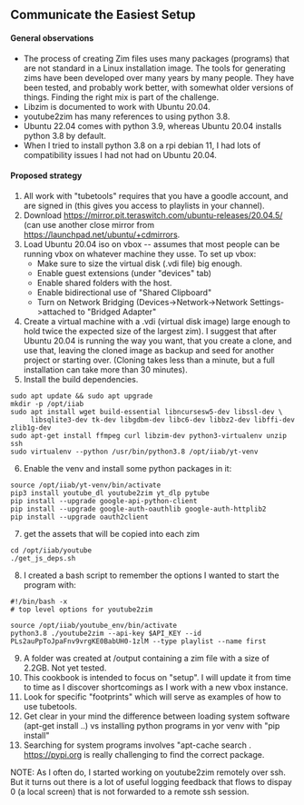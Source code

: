 ## Communicate the Easiest Setup
#### General observations
* The process of creating Zim files uses many packages (programs) that are not standard in a Linux installation image. The tools for generating zims have been developed over many years by many people. They have been tested, and probably work better, with somewhat older versions of things. Finding the right mix is part of the challenge.
* Libzim is documented to work with Ubuntu 20.04.
* youtube2zim has many references to using python 3.8.
* Ubuntu 22.04 comes with python 3.9, whereas Ubuntu 20.04 installs python 3.8 by default.
* When I tried to install python 3.8 on a rpi debian 11, I had lots of compatibility issues I had not had on Ubuntu 20.04.

#### Proposed strategy
1. All work with "tubetools" requires that you have a goodle account, and are signed in (this gives you access to playlists in your channel).
1. Download https://mirror.pit.teraswitch.com/ubuntu-releases/20.04.5/ (can use another close mirror from https://launchpad.net/ubuntu/+cdmirrors.
1. Load Ubuntu 20.04 iso on vbox -- assumes that most people can be running vbox on whatever machine they usse. To set up vbox:
    * Make sure to size the virtual disk (.vdi file) big enough.
    * Enable guest extensions (under "devices" tab)
    * Enable shared folders with the host.
    * Enable bidirectional use of "Shared Clipboard"
    * Turn on Network Bridging (Devices->Network->Network Settings->attached to "Bridged Adapter"
4. Create a virtual machine with a .vdi (virtual disk image) large enough to hold twice the expected size of the largest zim). I suggest that after Ubuntu 20.04 is running the way you want, that you create a clone, and use that, leaving the cloned image as backup and seed for another project or starting over. (Cloning takes less than a minute, but a full installation can take more than 30 minutes).
5. Install the build dependencies.

```
sudo apt update && sudo apt upgrade
mkdir -p /opt/iiab
sudo apt install wget build-essential libncursesw5-dev libssl-dev \
     libsqlite3-dev tk-dev libgdbm-dev libc6-dev libbz2-dev libffi-dev zlib1g-dev
sudo apt-get install ffmpeg curl libzim-dev python3-virtualenv unzip ssh
sudo virtualenv --python /usr/bin/python3.8 /opt/iiab/yt-venv
```
6. Enable the venv and install some python packages in it:
```
source /opt/iiab/yt-venv/bin/activate
pip3 install youtube_dl youtube2zim yt_dlp pytube
pip install --upgrade google-api-python-client
pip install --upgrade google-auth-oauthlib google-auth-httplib2
pip install --upgrade oauth2client
```
7. get the assets that will be copied into each zim
```
cd /opt/iiab/youtube
./get_js_deps.sh
```
8. I created a bash script to remember the options I wanted to start the program with:
```
#!/bin/bash -x
# top level options for youtube2zim

source /opt/iiab/youtube_env/bin/activate
python3.8 ./youtube2zim --api-key $API_KEY --id PLs2auPpToJpaFnv9vrgKE0BabUH0-1zlM --type playlist --name first
```
9. A folder was created at /output containing a zim file with a size of 2.2GB. Not yet tested.
10. This cookbook is intended to focus on "setup". I will update it from time to time as I discover shortcomings as I work with a new vbox instance.
11. Look for specific "footprints" which will serve as examples of how to use tubetools.
12. Get clear in your mind the difference between loading system software (apt-get install ..) vs installing python programs in yor venv with "pip install"
13. Searching for system programs involves "apt-cache search <look for item>. https://pypi.org is really challenging to find the correct package.
   
NOTE: As I often do, I started working on youtube2zim remotely over ssh.  But it turns out there is a lot of useful logging feedback that flows to dispay 0 (a local screen) that is not forwarded to a remote ssh session.
